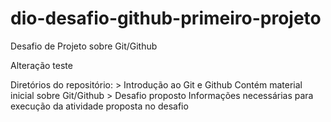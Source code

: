 # dio-desafio-github-primeiro-projeto
Desafio de Projeto sobre Git/Github


Alteração teste

Diretórios do repositório:
	> Introdução ao Git e Github
		Contém material inicial sobre Git/Github
	> Desafio proposto
		Informações necessárias para execução da atividade proposta no desafio